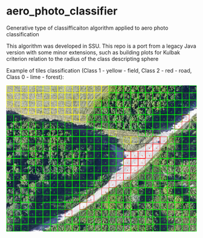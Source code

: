 # aero_photo_classifier
Generative type of classifficaiton algorithm applied to aero photo classification

This algorithm was developed in SSU. This repo is a port from a legacy Java version with some minor extensions, 
such as building plots for Kulbak criterion relation to the radius of the class descripting sphere

Example of tiles classification (Class 1 - yellow - field, Class 2 - red - road,
Class 0 - lime - forest):

![image](output/result_20-58-23_190358_img_sample_sample_delta_auto.png)

